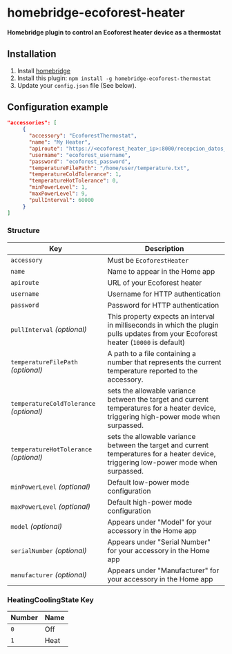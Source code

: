# homebridge-ecoforest-heater

#### Homebridge plugin to control an Ecoforest heater device as a thermostat

## Installation

1. Install [homebridge](https://github.com/homebridge/homebridge#installation-details)
2. Install this plugin: `npm install -g homebridge-ecoforest-thermostat`
3. Update your `config.json` file (See below).

## Configuration example

```json
"accessories": [
     {
       "accessory": "EcoforestThermostat",
       "name": "My Heater",
       "apiroute": "https://<ecoforest_heater_ip>:8000/recepcion_datos_4.cgi",
       "username": "ecoforest_username",
       "password": "ecoforest_password",
       "temperatureFilePath": "/home/user/temperature.txt",
       "temperatureColdTolerance": 1,
       "temperatureHotTolerance": 0,
       "minPowerLevel": 1,
       "maxPowerLevel": 9,
       "pullInterval": 60000
     }
]
```

### Structure

| Key | Description |
| --- | --- |
| `accessory` | Must be `EcoforestHeater` |
| `name` | Name to appear in the Home app |
| `apiroute` | URL of your Ecoforest heater |
| `username` | Username for HTTP authentication |
| `password` | Password for HTTP authentication |
| `pullInterval` _(optional)_ | This property expects an interval in milliseconds in which the plugin pulls updates from your Ecoforest heater (`10000` is default)  
| `temperatureFilePath` _(optional)_ | A path to a file containing a number that represents the current temperature reported to the accessory. |
| `temperatureColdTolerance` _(optional)_ | sets the allowable variance between the target and current temperatures for a heater device, triggering high-power mode when surpassed. |
| `temperatureHotTolerance` _(optional)_ | sets the allowable variance between the target and current temperatures for a heater device, triggering low-power mode when surpassed. |
| `minPowerLevel` _(optional)_ | Default low-power mode configuration  |
| `maxPowerLevel` _(optional)_ | Default high-power mode configuration  |
| `model` _(optional)_ | Appears under "Model" for your accessory in the Home app |
| `serialNumber` _(optional)_ | Appears under "Serial Number" for your accessory in the Home app |
| `manufacturer` _(optional)_ | Appears under "Manufacturer" for your accessory in the Home app |


### HeatingCoolingState Key

| Number | Name |
| --- | --- |
| `0` | Off |
| `1` | Heat |